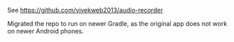 See https://github.com/vivekweb2013/audio-recorder

Migrated the repo to run on newer Gradle, as the original app does not work on newer Android phones.

